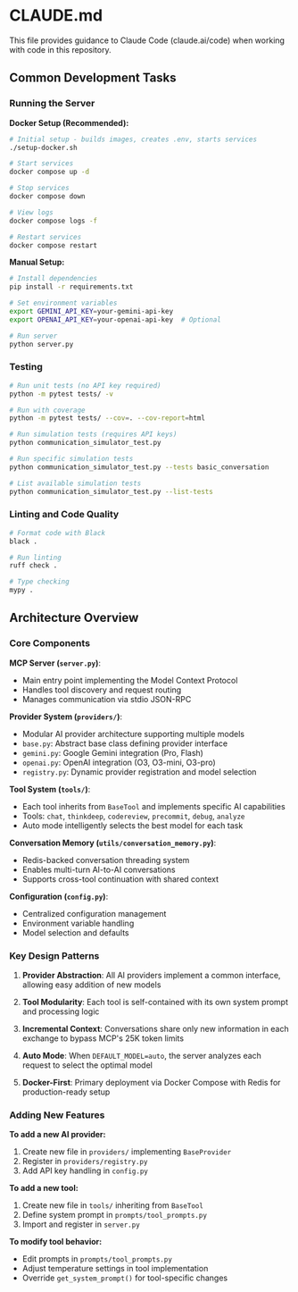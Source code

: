# CLAUDE.md

This file provides guidance to Claude Code (claude.ai/code) when working with code in this repository.

## Common Development Tasks

### Running the Server

**Docker Setup (Recommended):**

```bash
# Initial setup - builds images, creates .env, starts services
./setup-docker.sh

# Start services
docker compose up -d

# Stop services
docker compose down

# View logs
docker compose logs -f

# Restart services
docker compose restart
```

**Manual Setup:**

```bash
# Install dependencies
pip install -r requirements.txt

# Set environment variables
export GEMINI_API_KEY=your-gemini-api-key
export OPENAI_API_KEY=your-openai-api-key  # Optional

# Run server
python server.py
```

### Testing

```bash
# Run unit tests (no API key required)
python -m pytest tests/ -v

# Run with coverage
python -m pytest tests/ --cov=. --cov-report=html

# Run simulation tests (requires API keys)
python communication_simulator_test.py

# Run specific simulation tests
python communication_simulator_test.py --tests basic_conversation

# List available simulation tests
python communication_simulator_test.py --list-tests
```

### Linting and Code Quality

```bash
# Format code with Black
black .

# Run linting
ruff check .

# Type checking
mypy .
```

## Architecture Overview

### Core Components

**MCP Server (`server.py`)**:

- Main entry point implementing the Model Context Protocol
- Handles tool discovery and request routing
- Manages communication via stdio JSON-RPC

**Provider System (`providers/`)**:

- Modular AI provider architecture supporting multiple models
- `base.py`: Abstract base class defining provider interface
- `gemini.py`: Google Gemini integration (Pro, Flash)
- `openai.py`: OpenAI integration (O3, O3-mini, O3-pro)
- `registry.py`: Dynamic provider registration and model selection

**Tool System (`tools/`)**:

- Each tool inherits from `BaseTool` and implements specific AI capabilities
- Tools: `chat`, `thinkdeep`, `codereview`, `precommit`, `debug`, `analyze`
- Auto mode intelligently selects the best model for each task

**Conversation Memory (`utils/conversation_memory.py`)**:

- Redis-backed conversation threading system
- Enables multi-turn AI-to-AI conversations
- Supports cross-tool continuation with shared context

**Configuration (`config.py`)**:

- Centralized configuration management
- Environment variable handling
- Model selection and defaults

### Key Design Patterns

1. **Provider Abstraction**: All AI providers implement a common interface, allowing easy addition of new models

2. **Tool Modularity**: Each tool is self-contained with its own system prompt and processing logic

3. **Incremental Context**: Conversations share only new information in each exchange to bypass MCP's 25K token limits

4. **Auto Mode**: When `DEFAULT_MODEL=auto`, the server analyzes each request to select the optimal model

5. **Docker-First**: Primary deployment via Docker Compose with Redis for production-ready setup

### Adding New Features

**To add a new AI provider:**

1. Create new file in `providers/` implementing `BaseProvider`
2. Register in `providers/registry.py`
3. Add API key handling in `config.py`

**To add a new tool:**

1. Create new file in `tools/` inheriting from `BaseTool`
2. Define system prompt in `prompts/tool_prompts.py`
3. Import and register in `server.py`

**To modify tool behavior:**

- Edit prompts in `prompts/tool_prompts.py`
- Adjust temperature settings in tool implementation
- Override `get_system_prompt()` for tool-specific changes
